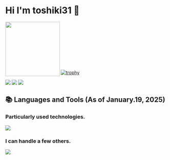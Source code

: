 # Hi I'm toshiki31 👋
<!-- <a href="https://github.com/kawarimidoll/typograssy"><img alt="typograssy" src="https://typograssy.deno.dev/api?text=%20Hi!%20I'm%20Paseri!%20"></a> -->

<p align="left"> 
<!-- todo: vercelをデプロイして出てきたURLに変更する -->
    <img height="170" align="left" src="https://github-readme-stats.vercel.app/apiusername=toshiki31&show_icons=true&theme=nord">

<br>
<br>
<br>
<br>
<br>
<br>
<br>
<br>
    
<!-- ## 🏆 GitHub Profile Trophy -->
[![trophy](https://github-profile-trophy.vercel.app/?username=toshiki31&count_private=true&theme=nord&column=7)](https://github.com/ryo-ma/github-profile-trophy)

<!-- ## 🪪 GitHub Profile Summary Cards -->

![](https://github-profile-summary-cards.vercel.app/api/cards/profile-details?username=toshiki31&count_private=true&theme=nord_dark)
![](https://github-profile-summary-cards.vercel.app/api/cards/repos-per-language?username=toshiki31&count_private=true&theme=nord_dark)
![](https://github-profile-summary-cards.vercel.app/api/cards/most-commit-language?username=toshiki31&count_private=true&theme=nord_dark)

## 📚 Languages and Tools (As of January.19, 2025)

<!-- generate by https://rahuldkjain.github.io/gh-profile-readme-generator/ -->

### Particularly used technologies.

<p align="left">
  <a href="https://skillicons.dev">
    <img src="https://skillicons.dev/icons?i=react,typescript,nextjs,mui,githubactions,azure,figma" />
      
  </a>
</p>

### I can handle a few others.
<p align="left">
  <a href="https://skillicons.dev">
    <img src="https://skillicons.dev/icons?i=python,go,docker,graphql,vite,laravel,nodejs,postman" />
  </a>
</p>
